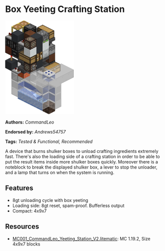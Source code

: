 # Box Yeeting Crafting Station
<img alt="CommandLeo_Yeeting_Station_V2.png" src="images/CommandLeo_Yeeting_Station_V2.png?raw=1" height="300px">

**Authors:** *CommandLeo*

**Endorsed by:** *Andrews54757*

**Tags:** *Tested & Functional, Recommended*

A device that burns shulker boxes to unload crafting ingredients extremely fast. There's also the loading side of a crafting station in order to be able to put the result items inside more shulker boxes quickly. Moreover there is a noteblock to break the displayed shulker box, a lever to stop the unloader, and a lamp that turns on when the system is running.

## Features
- 8gt unloading cycle with box yeeting
- Loading side: 8gt reset, spam-proof. Bufferless output
- Compact: 4x9x7

## Resources
- [MC001_CommandLeo_Yeeting_Station_V2.litematic](attachments/MC001_CommandLeo_Yeeting_Station_V2.litematic): MC 1.19.2, Size 4x9x7 blocks
